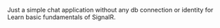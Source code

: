 Just a simple chat application without any db connection or identity for Learn basic fundamentals of SignalR.
